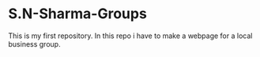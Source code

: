 # S.N-Sharma-Groups
This is my first repository. In this repo i have to make a webpage for a local business group.
